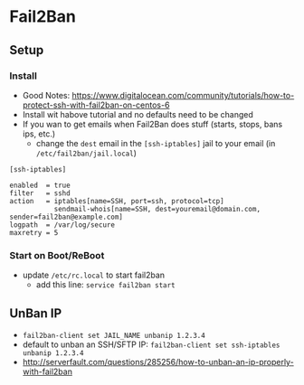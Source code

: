 Fail2Ban
========

Setup
-------

### Install
- Good Notes: https://www.digitalocean.com/community/tutorials/how-to-protect-ssh-with-fail2ban-on-centos-6
- Install wit habove tutorial and no defaults need to be changed
- If you wan to get emails when Fail2Ban does stuff (starts, stops, bans ips, etc.)
  - change the `dest` email in the `[ssh-iptables]` jail to your email (in `/etc/fail2ban/jail.local`)

```
[ssh-iptables]

enabled  = true
filter   = sshd
action   = iptables[name=SSH, port=ssh, protocol=tcp]
           sendmail-whois[name=SSH, dest=youremail@domain.com, sender=fail2ban@example.com]
logpath  = /var/log/secure
maxretry = 5
```

### Start on Boot/ReBoot
- update `/etc/rc.local` to start fail2ban
  - add this line: `service fail2ban start`

UnBan IP
--------
- `fail2ban-client set JAIL_NAME unbanip 1.2.3.4`
- default to unban an SSH/SFTP IP: `fail2ban-client set ssh-iptables unbanip 1.2.3.4`
- http://serverfault.com/questions/285256/how-to-unban-an-ip-properly-with-fail2ban
